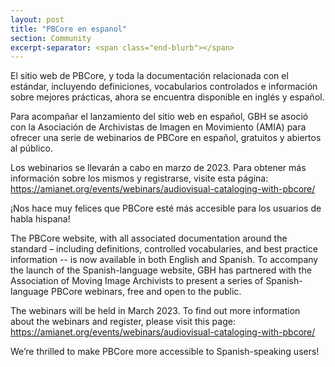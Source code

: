 ```yaml
---
layout: post
title: "PBCore en espanol"
section: Community
excerpt-separator: <span class="end-blurb"></span>
---
```


El sitio web de PBCore, y toda la documentación relacionada con el estándar, incluyendo definiciones, vocabularios controlados e información sobre mejores prácticas, ahora se encuentra disponible en inglés y español. 

<span class="end-blurb"></span>

Para acompañar el lanzamiento del sitio web en español, GBH se asoció con la Asociación de Archivistas de Imagen en Movimiento (AMIA) para ofrecer una serie de webinarios de PBCore en español, gratuitos y abiertos al público.
 
Los webinarios se llevarán a cabo en marzo de 2023. Para obtener más información sobre los mismos y registrarse, visite esta página: https://amianet.org/events/webinars/audiovisual-cataloging-with-pbcore/
 
¡Nos hace muy felices que PBCore esté más accesible para los usuarios de habla hispana!



The PBCore website, with all associated documentation around the standard – including definitions, controlled vocabularies, and best practice information -- is now available in both English and Spanish. To accompany the launch of the Spanish-language website, GBH has partnered with the Association of Moving Image Archivists to present a series of Spanish-language PBCore webinars, free and open to the public. 
 
The webinars will be held in March 2023. To find out more information about the webinars and register, please visit this page: https://amianet.org/events/webinars/audiovisual-cataloging-with-pbcore/
 
We’re thrilled to make PBCore more accessible to Spanish-speaking users! 


